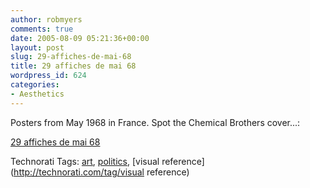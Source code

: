 ```yaml
---
author: robmyers
comments: true
date: 2005-08-09 05:21:36+00:00
layout: post
slug: 29-affiches-de-mai-68
title: 29 affiches de mai 68
wordpress_id: 624
categories:
- Aesthetics
---
```


  
Posters from May 1968 in France. Spot the Chemical Brothers cover...:  


  
[29 affiches de mai 68](http://membres.lycos.fr/mai68/affiches/affiches.htm)  


  


Technorati Tags: [art](http://technorati.com/tag/art), [politics](http://technorati.com/tag/politics), [visual reference](http://technorati.com/tag/visual reference)

  


